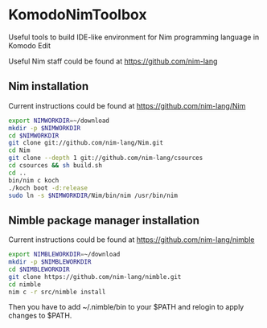# KomodoNimToolbox
Useful tools to build IDE-like environment for Nim programming language in Komodo Edit

Useful Nim staff could be found at https://github.com/nim-lang


## Nim installation
Current instructions could be found at https://github.com/nim-lang/Nim

```bash
export NIMWORKDIR=~/download
mkdir -p $NIMWORKDIR
cd $NIMWORKDIR
git clone git://github.com/nim-lang/Nim.git
cd Nim
git clone --depth 1 git://github.com/nim-lang/csources
cd csources && sh build.sh
cd ..
bin/nim c koch
./koch boot -d:release
sudo ln -s $NIMWORKDIR/Nim/bin/nim /usr/bin/nim
```

## Nimble package manager installation

Current instructions could be found at https://github.com/nim-lang/nimble

```bash
export NIMBLEWORKDIR=~/download
mkdir -p $NIMBLEWORKDIR
cd $NIMBLEWORKDIR
git clone https://github.com/nim-lang/nimble.git
cd nimble
nim c -r src/nimble install
```

Then you have to add ~/.nimble/bin to your $PATH and relogin to apply changes to $PATH.

